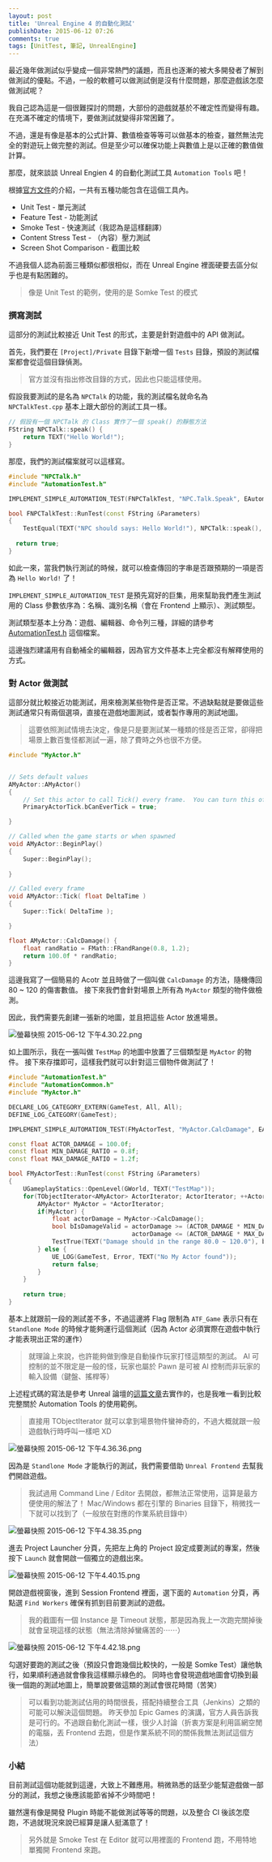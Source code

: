 ```yaml
---
layout: post
title: 'Unreal Engine 4 的自動化測試'
publishDate: 2015-06-12 07:26
comments: true
tags: [UnitTest, 筆記, UnrealEngine]
---
```

最近幾年做測試似乎變成一個非常熱門的議題，而且也逐漸的被大多開發者了解到做測試的優點。不過，一般的軟體可以做測試倒是沒有什麼問題，那麼遊戲該怎麼做測試呢？

我自己認為這是一個很難探討的問題，大部份的遊戲就基於不確定性而變得有趣。在充滿不確定的情境下，要做測試就變得非常困難了。

不過，還是有像是基本的公式計算、數值檢查等等可以做基本的檢查，雖然無法完全的對遊玩上做完整的測試。但是至少可以確保功能上與數值上是以正確的數值做計算。

那麼，就來談談 Unreal Engien 4 的自動化測試工具 `Automation Tools` 吧！

<!--more-->

根據[官方文件](https://docs.unrealengine.com/latest/INT/Programming/Automation/index.html)的介紹，一共有五種功能包含在這個工具內。

* Unit Test - 單元測試
* Feature Test - 功能測試
* Smoke Test - 快速測試（我認為是這樣翻譯）
* Content Stress Test - （內容）壓力測試
* Screen Shot Comparison - 截圖比較

不過我個人認為前面三種類似都很相似，而在 Unreal Engine 裡面硬要去區分似乎也是有點困難的。

> 像是 Unit Test 的範例，使用的是 Somke Test 的模式

### 撰寫測試

這部分的測試比較接近 Unit Test 的形式，主要是針對遊戲中的 API 做測試。

首先，我們要在 `[Project]/Private` 目錄下新增一個 `Tests` 目錄，預設的測試檔案都會從這個目錄偵測。

> 官方並沒有指出修改目錄的方式，因此也只能這樣使用。

假設我要測試的是名為 `NPCTalk` 的功能，我的測試檔名就命名為 `NPCTalkTest.cpp` 基本上跟大部份的測試工具一樣。

```cpp Private/NPCTalk.cpp
// 假設有一個 NPCTalk 的 Class 實作了一個 speak() 的靜態方法
FString NPCTalk::speak() {
	return TEXT("Hello World!");
}
```

那麼，我們的測試檔案就可以這樣寫。

```cpp Private/Tests/NPCTalkTest.cpp
#include "NPCTalk.h"
#include "AutomationTest.h"

IMPLEMENT_SIMPLE_AUTOMATION_TEST(FNPCTalkTest, "NPC.Talk.Speak", EAutomationTestFlags::ATF_SmokeTest);

bool FNPCTalkTest::RunTest(const FString &Parameters)
{
	TestEqual(TEXT("NPC should says: Hello World!"), NPCTalk::speak(), TEXT("Hello World!"));
  
  return true;
}
```

如此一來，當我們執行測試的時候，就可以檢查傳回的字串是否跟預期的一項是否為 `Hello World!` 了！

`IMPLEMENT_SIMPLE_AUTOMATION_TEST` 是預先寫好的巨集，用來幫助我們產生測試用的 Class 參數依序為：名稱、識別名稱（會在 Frontend 上顯示）、測試類型。

測試類型基本上分為：遊戲、編輯器、命令列三種，詳細的請參考 [AutomationTest.h](https://Github.com/EpicGames/UnrealEngine/blob/8a80b5541f69a79abf5855668f39e1d643717600/Engine/Source/Runtime/Core/Public/Misc/AutomationTest.h) 這個檔案。

這邊強烈建議用有自動補全的編輯器，因為官方文件基本上完全都沒有解釋使用的方式。

### 對 Actor 做測試

這部分就比較接近功能測試，用來檢測某些物件是否正常。不過缺點就是要做這些測試通常只有兩個選項，直接在遊戲地圖測試，或者製作專用的測試地圖。

> 這要依照測試情境去決定，像是只是要測試某一種類的怪是否正常，卻得把場景上數百隻怪都測試一遍，除了費時之外也很不方便。

```cpp Private/MyActor.cpp
#include "MyActor.h"


// Sets default values
AMyActor::AMyActor()
{
 	// Set this actor to call Tick() every frame.  You can turn this off to improve performance if you don't need it.
	PrimaryActorTick.bCanEverTick = true;

}

// Called when the game starts or when spawned
void AMyActor::BeginPlay()
{
	Super::BeginPlay();
	
}

// Called every frame
void AMyActor::Tick( float DeltaTime )
{
	Super::Tick( DeltaTime );

}

float AMyActor::CalcDamage() {
    float randRatio = FMath::FRandRange(0.8, 1.2);
    return 100.0f * randRatio;
}
```

這邊我寫了一個簡易的 Acotr 並且時做了一個叫做 `CalcDamage` 的方法，隨機傳回 80 ~ 120 的傷害數值。
接下來我們會針對場景上所有為 `MyActor` 類型的物件做檢測。

因此，我們需要先創建一張新的地圖，並且把這些 Actor 放進場景。

![螢幕快照 2015-06-12 下午4.30.22.png](https://user-image.logdown.io/user/52/blog/52/post/280172/NBKLYkieR66JMBqZbVVj_%E8%9E%A2%E5%B9%95%E5%BF%AB%E7%85%A7%202015-06-12%20%E4%B8%8B%E5%8D%884.30.22.png)

如上圖所示，我在一張叫做 `TestMap` 的地圖中放置了三個類型是 `MyActor` 的物件。
接下來存擋即可，這樣我們就可以針對這三個物件做測試了！

```cpp Private/Tests/MyActorTest.cpp
#include "AutomationTest.h"
#include "AutomationCommon.h"
#include "MyActor.h"

DECLARE_LOG_CATEGORY_EXTERN(GameTest, All, All);
DEFINE_LOG_CATEGORY(GameTest);

IMPLEMENT_SIMPLE_AUTOMATION_TEST(FMyActorTest, "MyActor.CalcDamage", EAutomationTestFlags::ATF_Game);

const float ACTOR_DAMAGE = 100.0f;
const float MIN_DAMAGE_RATIO = 0.8f;
const float MAX_DAMAGE_RATIO = 1.2f;

bool FMyActorTest::RunTest(const FString &Parameters)
{
    UGameplayStatics::OpenLevel(GWorld, TEXT("TestMap"));
    for(TObjectIterator<AMyActor> ActorIterator; ActorIterator; ++ActorIterator) {
        AMyActor* MyActor = *ActorIterator;
        if(MyActor) {
            float actorDamage = MyActor->CalcDamage();
            bool bIsDamageValid = actorDamage >= (ACTOR_DAMAGE * MIN_DAMAGE_RATIO) &&
                                  actorDamage <= (ACTOR_DAMAGE * MAX_DAMAGE_RATIO);
            TestTrue(TEXT("Damage should in the range 80.0 ~ 120.0"), bIsDamageValid);
        } else {
            UE_LOG(GameTest, Error, TEXT("No My Actor found"));
            return false;
        }
    }
    
    return true;
}
```

基本上就跟前一段的測試差不多，不過這邊將 Flag 限制為 `ATF_Game` 表示只有在 `Standlone Mode` 的時候才能夠運行這個測試（因為 Actor 必須實際在遊戲中執行才能表現出正常的運作）

> 就理論上來說，也許能夠做到像是自動操作玩家打怪這類型的測試。
> AI 可控制的並不限定是一般的怪，玩家也屬於 Pawn 是可被 AI 控制而非玩家的輸入設備（鍵盤、搖桿等）

上述程式碼的寫法是參考 Unreal 論壇的[這篇文章](https://forums.unrealengine.com/showthread.PHP?56106-Need-Help-with-Automation-Testing-in-4-6)去實作的，也是我唯一看到比較完整關於 Automation Tools 的使用範例。

> 直接用 TObjectIterator<TClass> 就可以拿到場景物件蠻神奇的，不過大概就跟一般遊戲執行時呼叫一樣吧 XD

![螢幕快照 2015-06-12 下午4.36.36.png](https://user-image.logdown.io/user/52/blog/52/post/280172/1MYr9nWSYWrgjjpxMK6g_%E8%9E%A2%E5%B9%95%E5%BF%AB%E7%85%A7%202015-06-12%20%E4%B8%8B%E5%8D%884.36.36.png)

因為是 `Standlone Mode` 才能執行的測試，我們需要借助 `Unreal Frontend` 去幫我們開啟遊戲。

> 我試過用 Command Line / Editor 去開啟，都無法正常使用，這算是最方便使用的解法了！
> Mac/Windows 都在引擎的 Binaries 目錄下，稍微找一下就可以找到了（一般放在對應的作業系統目錄中）

![螢幕快照 2015-06-12 下午4.38.35.png](https://user-image.logdown.io/user/52/blog/52/post/280172/yufoKsUITMOKSE8vv3Gj_%E8%9E%A2%E5%B9%95%E5%BF%AB%E7%85%A7%202015-06-12%20%E4%B8%8B%E5%8D%884.38.35.png)

進去 Project Launcher 分頁，先把左上角的 Project 設定成要測試的專案，然後按下 `Launch` 就會開啟一個獨立的遊戲出來。

![螢幕快照 2015-06-12 下午4.40.15.png](https://user-image.logdown.io/user/52/blog/52/post/280172/JoxJZQ8fSOO82xhjmhY2_%E8%9E%A2%E5%B9%95%E5%BF%AB%E7%85%A7%202015-06-12%20%E4%B8%8B%E5%8D%884.40.15.png)

開啟遊戲視窗後，進到 Session Frontend 裡面，選下面的 `Automation` 分頁，再點選 `Find Workers` 確保有抓到目前要測試的遊戲。

> 我的截圖有一個 Instance 是 Timeout 狀態，那是因為我上一次跑完關掉後就會呈現這樣的狀態（無法清除掉蠻痛苦的⋯⋯）

![螢幕快照 2015-06-12 下午4.42.18.png](https://user-image.logdown.io/user/52/blog/52/post/280172/cm2gylD0SSetLA8mgVs2_%E8%9E%A2%E5%B9%95%E5%BF%AB%E7%85%A7%202015-06-12%20%E4%B8%8B%E5%8D%884.42.18.png)

勾選好要跑的測試之後（預設只會跑幾個比較快的，一般是 Somke Test）讓他執行，如果順利通過就會像我這樣顯示綠色的。
同時也會發現遊戲地圖會切換到最後一個跑的測試地圖上，簡單說要做這類的測試會很花時間（苦笑）

> 可以看到功能測試佔用的時間很長，搭配持續整合工具（Jenkins）之類的可能可以解決這個問題。
> 昨天參加 Epic Games 的演講，官方人員告訴我是可行的。不過跟自動化測試一樣，很少人討論（折衷方案是利用區網空閒的電腦，丟 Frontend 去跑，但是作業系統不同的關係我無法測試這個方法）

### 小結

目前測試這個功能就到這邊，大致上不難應用。稍微熟悉的話至少能幫遊戲做一部分的測試，我想之後應該能節省掉不少時間吧！

雖然還有像是開發 Plugin 時能不能做測試等等的問題，以及整合 CI 後該怎麼跑，不過就現況來說已經算是讓人挺滿意了！

> 另外就是 Smoke Test 在 Editor 就可以用裡面的 Frontend 跑，不用特地單獨開 Frontend 來跑。

